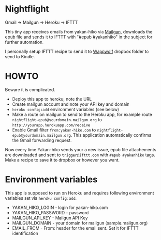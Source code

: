 # Nightflight

Gmail → Mailgun → Heroku → IFTTT

This tiny app receives emails from yakan-hiko via [Mailgun](http://www.mailgun.com), downloads the epub file and sends it to [IFTTT](https://ifttt.com/) with "#epub #yakanhiko" in the subject for further automation.

I personally setup IFTTT recipe to send it to [Wappwolf](http://wappwolf.com/) dropbox folder to send to Kindle.

# HOWTO

Beware it is complicated.

* Deploy this app to heroku, note the URL
* Create mailgun account and note your API key and domain
* `heroku config:add` environment variables (see below)
* Make a route on mailgun to send to the Heroku app, for example route `nightflight-epub@yourdomain.mailgun.org` to `http://yourapp.herokuapp.com/receive`
* Enable Gmail filter `from:yakan-hiko.com` to `nightflight-epub@yourdomain.mailgun.org`. This application automatically confirms the Gmail forwarding request.

Now every time Yakan-hiko sends your a new issue, epub file attachements are downloaded and sent to `trigger@ifttt.com` with `#epub #yakanhiko` tags. Make a recipe to save it to dropbox or however you want.

# Environment variables

This app is supposed to run on Heroku and requires following environment variables set via `heroku config:add`.

* YAKAN_HIKO_LOGIN - login for yakan-hiko.com
* YAKAN_HIKO_PASSWORD - password
* MAILGUN_API_KEY - Mailgun API Key
* MAILGUN_DOMAIN - your domain for mailgun (sample.mailgun.org)
* EMAIL_FROM - From: header for the email sent. Set it for IFTTT identification

